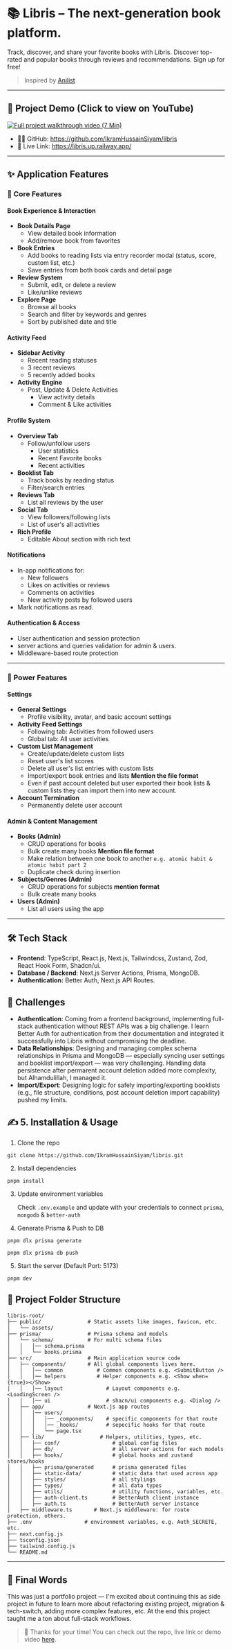 # 📚 Libris – The next-generation book platform.

Track, discover, and share your favorite books with Libris. Discover top-rated and popular books through reviews and recommendations. Sign up for free!

> Inspired by [Anilist](https://anilist.co/)

---

## 🎥 Project Demo (Click to view on YouTube)

<a title="Full project walkthrough video (7 Min)" href="https://www.youtube.com/watch?v=Hl6N0ao1kys"><img src="https://i.ibb.co/5hQzdZcW/project-demo-docs.png" alt="Full project walkthrough video (7 Min)" /></a>

- 👩‍💻 GitHub: https://github.com/IkramHussainSiyam/libris
- 🔗 Live Link: https://libris.up.railway.app/

---

## ✨ Application Features

### 🎯 Core Features

#### Book Experience & Interaction

- **Book Details Page**
  - View detailed book information
  - Add/remove book from favorites
- **Book Entries**
  - Add books to reading lists via entry recorder modal (status, score, custom list, etc.)
  - Save entries from both book cards and detail page
- **Review System**
  - Submit, edit, or delete a review
  - Like/unlike reviews
- **Explore Page**
  - Browse all books
  - Search and filter by keywords and genres
  - Sort by published date and title

#### Activity Feed

- **Sidebar Activity**
  - Recent reading statuses
  - 3 recent reviews
  - 5 recently added books
- **Activity Engine**
  - Post, Update & Delete Activities
    - View activity details
    - Comment & Like activities

#### Profile System

- **Overview Tab**
  - Follow/unfollow users
    - User statistics
    - Recent Favorite books
    - Recent activities
- **Booklist Tab**
  - Track books by reading status
  - Filter/search entries
- **Reviews Tab**
  - List all reviews by the user
- **Social Tab**
  - View followers/following lists
  - List of user's all activities
- **Rich Profile**
  - Editable About section with rich text

#### Notifications

- In-app notifications for:
  - New followers
  - Likes on activities or reviews
  - Comments on activities
  - New activity posts by followed users
- Mark notifications as read.

#### Authentication & Access

- User authentication and session protection
- server actions and queries validation for admin & users.
- Middleware-based route protection

---

### 🏹 Power Features

#### Settings

- **General Settings**
  - Profile visibility, avatar, and basic account settings
- **Activity Feed Settings**
  - Following tab: Activities from followed users
  - Global tab: All user activities
- **Custom List Management**
  - Create/update/delete custom lists
  - Reset user's list scores
  - Delete all user's list entries with custom lists
  - Import/export book entries and lists **Mention the file format**
  - Even if past account deleted but user exported their book lists & custom lists they can import them into new account.
- **Account Termination**
  - Permanently delete user account

#### Admin & Content Management

- **Books (Admin)**
  - CRUD operations for books
  - Bulk create many books **Mention file format**
  - Make relation between one book to another `e.g. atomic habit & atomic habit part 2`
  - Duplicate check during insertion
- **Subjects/Genres (Admin)**
  - CRUD operations for subjects **mention format**
  - Bulk create many books
- **Users (Admin)**
  - List all users using the app

---

## 🛠 Tech Stack

- **Frontend**: TypeScript, React.js, Next.js, Tailwindcss, Zustand, Zod, React Hook Form, Shadcn/ui.
- **Database / Backend**: Next.js Server Actions, Prisma, MongoDB.
- **Authentication:** Better Auth, Next.js API Routes.

## 🚨 Challenges

- **Authentication**: Coming from a frontend background, implementing full-stack authentication without REST APIs was a big challenge. I learn Better Auth for authentication from their documentation and integrated it successfully into Libris without compromising the deadline.
- **Data Relationships**: Designing and managing complex schema relationships in Prisma and MongoDB — especially syncing user settings and booklist import/export — was very challenging. Handling data persistence after permarent account deletion added more complexity, but Alhamdulillah, I managed it.
- **Import/Export**: Designing logic for safely importing/exporting booklists (e.g., file structure, conditions, post account deletion import capability) pushed my limits.

## ✍ 5. Installation & Usage

1. Clone the repo

```
git clone https://github.com/IkramHussainSiyam/libris.git
```

2. Install dependencies

```
pnpm install
```

3. Update environment variables

   Check `.env.example` and update with your credentials to connect `prisma`, `mongodb` & `better-auth`

4. Generate Prisma & Push to DB

```
pnpm dlx prisma generate
```

```
pnpm dlx prisma db push
```

5. Start the server (Default Port: 5173)

```
pnpm dev
```

## 📁 Project Folder Structure

```
libris-root/
├── public/               # Static assets like images, favicon, etc.
│   └── assets/
├── prisma/               # Prisma schema and models
│   └── schema/           # For multi schema files
│	│   │── schema.prisma
│	│   └── books.prisma
├── src/                  # Main application source code
│   ├── components/       # All global components lives here.
│	│   │── common           # Common components e.g. <SubmitButton />
│	│   │── helpers          # Helper components e.g. <Show when={true}></Show>
│	│   │── layout              # Layout components e.g. <LoadingScreen />
│	│   │── ui                  # shacn/ui components e.g. <Dialog />
│   ├── app/              # Next.js app routes
│	│   │── users/
│	│	│   │── _components/    # specific components for that route
│	│	│   │── _hooks/         # sepecific hooks for that route
│	│	│   └── page.tsx
│   ├── lib/                  # Helpers, utilities, types, etc.
│	│   ├── conf/                 # global config files
│	│   ├── db/                   # all server actions for each models
│	│   ├── hooks/                # global hooks and zustand stores/hooks
│	│   ├── prisma/generated      # prisma generated files
│	│   ├── static-data/          # static data that used across app
│	│   ├── styles/               # all stylings
│	│   ├── types/                # all data types
│	│   ├── utils/                # utility functions, variables, etc.
│	│   ├── auth-client.ts        # BetterAuth client instance
│	│   ├── auth.ts               # BetterAuth server instance
│	├── middleware.ts       # Next.js middleware: for route protection, others.
├── .env                 # environment variables, e.g. Auth_SECRETE, etc.
├── next.config.js
├── tsconfig.json
├── tailwind.config.js
└── README.md
```

---

## 👋 Final Words

This was just a portfolio project — I'm excited about continuing this as side project in future to learn more about refactoring existing project, migration & tech-switch, adding more complex features, etc. At the end this project taught me a ton about full-stack workflows.

> 💖 Thanks for your time! You can check out the repo, live link or demo video [here](https://github.com/IkramHussainSiyam/libris).
